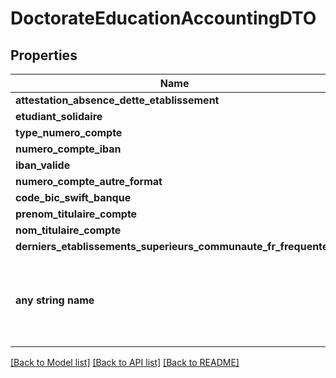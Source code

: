 # DoctorateEducationAccountingDTO


## Properties
Name | Type | Description | Notes
------------ | ------------- | ------------- | -------------
**attestation_absence_dette_etablissement** | **[str]** |  | 
**etudiant_solidaire** | **bool, none_type** |  | [optional] 
**type_numero_compte** | **str** |  | [optional] 
**numero_compte_iban** | **str** |  | [optional] 
**iban_valide** | **bool, none_type** |  | [optional] 
**numero_compte_autre_format** | **str** |  | [optional] 
**code_bic_swift_banque** | **str** |  | [optional] 
**prenom_titulaire_compte** | **str** |  | [optional] 
**nom_titulaire_compte** | **str** |  | [optional] 
**derniers_etablissements_superieurs_communaute_fr_frequentes** | [**DoctorateEducationAccountingDTODerniersEtablissementsSuperieursCommunauteFrFrequentes**](DoctorateEducationAccountingDTODerniersEtablissementsSuperieursCommunauteFrFrequentes.md) |  | [optional] 
**any string name** | **bool, date, datetime, dict, float, int, list, str, none_type** | any string name can be used but the value must be the correct type | [optional]

[[Back to Model list]](../README.md#documentation-for-models) [[Back to API list]](../README.md#documentation-for-api-endpoints) [[Back to README]](../README.md)


